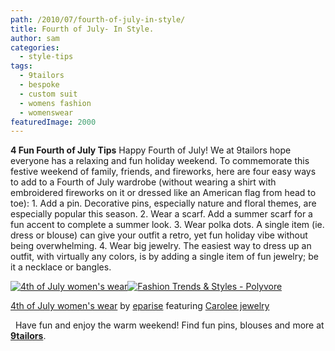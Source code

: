 ```yaml
---
path: /2010/07/fourth-of-july-in-style/
title: Fourth of July- In Style.
author: sam
categories: 
  - style-tips
tags: 
  - 9tailors
  - bespoke
  - custom suit
  - womens fashion
  - womenswear
featuredImage: 2000
---
```

**4 Fun Fourth of July Tips** Happy Fourth of July! We at 9tailors hope everyone has a relaxing and fun holiday weekend. To commemorate this festive weekend of family, friends, and fireworks, here are four easy ways to add to a Fourth of July wardrobe (without wearing a shirt with embroidered fireworks on it or dressed like an American flag from head to toe): 1\. Add a pin. Decorative pins, especially nature and floral themes, are especially popular this season. 2\. Wear a scarf. Add a summer scarf for a fun accent to complete a summer look. 3\. Wear polka dots. A single item (ie. dress or blouse) can give your outfit a retro, yet fun holiday vibe without being overwhelming. 4\. Wear big jewelry. The easiest way to dress up an outfit, with virtually any colors, is by adding a single item of fun jewelry; be it a necklace or bangles.

[![4th of July women's wear](http://www.polyvore.com/cgi/img-set/BQcDAAAAAwoDanBnAAAABC5vdXQKFjNxNmlVMUdHM3hHTnczMTFVTHVjT2cAAAACaWQKAWUAAAAEc2l6ZQ.jpg "4th of July women's wear")](http://www.polyvore.com/4th_july_womens_wear/set?.embedder=1591450&.mid=embed&id=20324386)[![Fashion Trends & Styles - Polyvore](http://www.polyvorecdn.com/rsrc/img/logo_embed_alt_63x21.png "Fashion Trends & Styles - Polyvore")](http://www.polyvore.com/)

[4th of July women's wear](http://www.polyvore.com/4th_july_womens_wear/set?.embedder=1591450&.mid=embed&id=20324386) by [eparise](http://www.polyvore.com/cgi/profile?.embedder=1591450&.mid=embed&id=1591450) featuring [Carolee jewelry](http://www.polyvore.com/carolee_jewelry/shop?brand=Carolee&category_id=60)

  Have fun and enjoy the warm weekend! Find fun pins, blouses and more at [**9tailors**](http://beta.9tailors.com/).